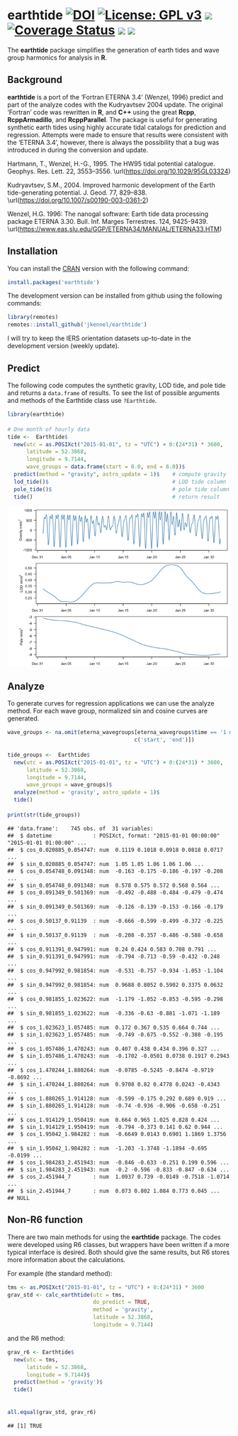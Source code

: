 
# earthtide [![DOI](https://zenodo.org/badge/DOI/10.5281/zenodo.2673048.svg)](https://doi.org/10.5281/zenodo.2673048) [![License: GPL v3](https://img.shields.io/badge/License-GPLv3-blue.svg)](https://www.gnu.org/licenses/gpl-3.0) [![](https://travis-ci.org/jkennel/earthtide.svg?branch=main)](https://travis-ci.org/jkennel/earthtide) [![Coverage Status](https://img.shields.io/codecov/c/github/jkennel/earthtide/master.svg)](https://codecov.io/github/jkennel/earthtide?branch=master) [![](https://www.r-pkg.org/badges/version/earthtide?color=green)](https://cran.r-project.org/package=earthtide) [![](http://cranlogs.r-pkg.org/badges/grand-total/earthtide?color=green)](https://cran.r-project.org/package=earthtide)

The **earthtide** package simplifies the generation of earth tides and
wave group harmonics for analysis in **R**.

## Background

**earthtide** is a port of the ‘Fortran ETERNA 3.4’ (Wenzel, 1996)
predict and part of the analyze codes with the Kudryavtsev 2004 update.
The original ‘Fortran’ code was rewritten in **R**, and **C++** using
the great **Rcpp**, **RcppArmadillo**, and **RcppParallel**. The package
is useful for generating synthetic earth tides using highly accurate
tidal catalogs for prediction and regression. Attempts were made to
ensure that results were consistent with the ‘ETERNA 3.4’, however,
there is always the possibility that a bug was introduced in during the
conversion and update.

Hartmann, T., Wenzel, H.-G., 1995. The HW95 tidal potential catalogue.
Geophys. Res. Lett. 22, 3553–3556.
\\url(<https://doi.org/10.1029/95GL03324>)

Kudryavtsev, S.M., 2004. Improved harmonic development of the Earth
tide-generating potential. J. Geod. 77, 829–838.
\\url(<https://doi.org/10.1007/s00190-003-0361-2>)

Wenzel, H.G. 1996: The nanogal software: Earth tide data processing
package ETERNA 3.30. Bull. Inf. Marges Terrestres. 124, 9425-9439.
\\url(<https://www.eas.slu.edu/GGP/ETERNA34/MANUAL/ETERNA33.HTM>)

## Installation

You can install the [CRAN](https://CRAN.R-project.org/package=earthtide)
version with the following command:

``` r
install.packages('earthtide')
```

The development version can be installed from github using the following
commands:

``` r
library(remotes)
remotes::install_github('jkennel/earthtide')
```

I will try to keep the IERS orientation datasets up-to-date in the
development version (weekly update).

## Predict

The following code computes the synthetic gravity, LOD tide, and pole
tide and returns a `data.frame` of results. To see the list of possible
arguments and methods of the Earthtide class use `?Earthtide`.

``` r
library(earthtide)

# One month of hourly data
tide <-  Earthtide$
  new(utc = as.POSIXct("2015-01-01", tz = "UTC") + 0:(24*31) * 3600,
      latitude = 52.3868,
      longitude = 9.7144,
      wave_groups = data.frame(start = 0.0, end = 6.0))$
  predict(method = "gravity", astro_update = 1)$    # compute gravity
  lod_tide()$                                       # LOD tide column
  pole_tide()$                                      # pole tide column
  tide()                                            # return result
```

![](README_files/figure-gfm/plot-1.png)<!-- -->

## Analyze

To generate curves for regression applications we can use the analyze
method. For each wave group, normalized sin and cosine curves are
generated.

``` r
wave_groups <- na.omit(eterna_wavegroups[eterna_wavegroups$time == '1 month', 
                                        c('start', 'end')])

tide_groups <-  Earthtide$
  new(utc = as.POSIXct("2015-01-01", tz = "UTC") + 0:(24*31) * 3600,
      latitude = 52.3868,
      longitude = 9.7144,
      wave_groups = wave_groups)$                                     
  analyze(method = 'gravity', astro_update = 1)$
  tide()

print(str(tide_groups))
```

    ## 'data.frame':    745 obs. of  31 variables:
    ##  $ datetime             : POSIXct, format: "2015-01-01 00:00:00" "2015-01-01 01:00:00" ...
    ##  $ cos_0.020885_0.054747: num  0.1119 0.1018 0.0918 0.0818 0.0717 ...
    ##  $ sin_0.020885_0.054747: num  1.05 1.05 1.06 1.06 1.06 ...
    ##  $ cos_0.054748_0.091348: num  -0.163 -0.175 -0.186 -0.197 -0.208 ...
    ##  $ sin_0.054748_0.091348: num  0.578 0.575 0.572 0.568 0.564 ...
    ##  $ cos_0.091349_0.501369: num  -0.492 -0.488 -0.484 -0.479 -0.474 ...
    ##  $ sin_0.091349_0.501369: num  -0.126 -0.139 -0.153 -0.166 -0.179 ...
    ##  $ cos_0.50137_0.91139  : num  -0.666 -0.599 -0.499 -0.372 -0.225 ...
    ##  $ sin_0.50137_0.91139  : num  -0.208 -0.357 -0.486 -0.588 -0.658 ...
    ##  $ cos_0.911391_0.947991: num  0.24 0.424 0.583 0.708 0.791 ...
    ##  $ sin_0.911391_0.947991: num  -0.794 -0.713 -0.59 -0.432 -0.248 ...
    ##  $ cos_0.947992_0.981854: num  -0.531 -0.757 -0.934 -1.053 -1.104 ...
    ##  $ sin_0.947992_0.981854: num  0.9688 0.8052 0.5902 0.3375 0.0632 ...
    ##  $ cos_0.981855_1.023622: num  -1.179 -1.052 -0.853 -0.595 -0.298 ...
    ##  $ sin_0.981855_1.023622: num  -0.336 -0.63 -0.881 -1.071 -1.189 ...
    ##  $ cos_1.023623_1.057485: num  0.172 0.367 0.535 0.664 0.744 ...
    ##  $ sin_1.023623_1.057485: num  -0.749 -0.675 -0.552 -0.388 -0.195 ...
    ##  $ cos_1.057486_1.470243: num  0.407 0.438 0.434 0.396 0.327 ...
    ##  $ sin_1.057486_1.470243: num  -0.1702 -0.0501 0.0738 0.1917 0.2943 ...
    ##  $ cos_1.470244_1.880264: num  -0.0785 -0.5245 -0.8474 -0.9719 -0.8692 ...
    ##  $ sin_1.470244_1.880264: num  0.9708 0.82 0.4778 0.0243 -0.4343 ...
    ##  $ cos_1.880265_1.914128: num  -0.599 -0.175 0.292 0.689 0.919 ...
    ##  $ sin_1.880265_1.914128: num  -0.74 -0.936 -0.906 -0.658 -0.251 ...
    ##  $ cos_1.914129_1.950419: num  0.664 0.965 1.025 0.828 0.424 ...
    ##  $ sin_1.914129_1.950419: num  -0.794 -0.373 0.141 0.62 0.944 ...
    ##  $ cos_1.95042_1.984282 : num  -0.6649 0.0143 0.6901 1.1869 1.3756 ...
    ##  $ sin_1.95042_1.984282 : num  -1.203 -1.3748 -1.1894 -0.695 -0.0199 ...
    ##  $ cos_1.984283_2.451943: num  -0.846 -0.633 -0.251 0.199 0.596 ...
    ##  $ sin_1.984283_2.451943: num  -0.2 -0.596 -0.833 -0.847 -0.634 ...
    ##  $ cos_2.451944_7       : num  1.0937 0.739 -0.0149 -0.7518 -1.0714 ...
    ##  $ sin_2.451944_7       : num  0.073 0.802 1.084 0.773 0.045 ...
    ## NULL

## Non-R6 function

There are two main methods for using the **earthtide** package. The
codes were developed using R6 classes, but wrappers have been written if
a more typical interface is desired. Both should give the same results,
but R6 stores more information about the calculations.

For example (the standard method):

``` r
tms <- as.POSIXct("2015-01-01", tz = "UTC") + 0:(24*31) * 3600
grav_std <- calc_earthtide(utc = tms, 
                           do_predict = TRUE,
                           method = 'gravity',
                           latitude = 52.3868,
                           longitude = 9.7144)
```

and the R6 method:

``` r
grav_r6 <- Earthtide$
  new(utc = tms,
      latitude = 52.3868,
      longitude = 9.7144)$
  predict(method = 'gravity')$
  tide()


all.equal(grav_std, grav_r6)
```

    ## [1] TRUE
